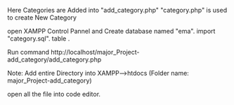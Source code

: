 Here Categories are Added  into "add_category.php"
"category.php" is used to create New Category


open XAMPP Control Pannel and Create database named "ema".
import "category.sql". table .

Run command http://localhost/major_Project-add_category/add_category.php

Note: Add entire Directory into XAMPP-->htdocs (Folder name: major_Project-add_category)

open all the file into code editor.
